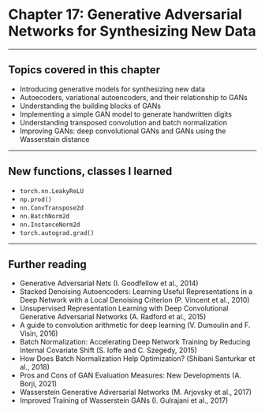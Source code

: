 # Chapter 17: Generative Adversarial Networks for Synthesizing New Data

---

## Topics covered in this chapter
- Introducing generative models for synthesizing new data
- Autoecoders, variational autoencoders, and their relationship to GANs
- Understanding the building blocks of GANs
- Implementing a simple GAN model to generate handwritten digits
- Understanding transposed convolution and batch normalization
- Improving GANs: deep convolutional GANs and GANs using the Wasserstain distance

---

## New functions, classes I learned
- `torch.nn.LeakyReLU`
- `np.prod()`
- `nn.ConvTranspose2d`
- `nn.BatchNorm2d`
- `nn.InstanceNorm2d`
- `torch.autograd.grad()`

---

## Further reading
- Generative Adversarial Nets (I. Goodfellow et al., 2014)
- Stacked Denoising Autoencoders: Learning Useful Representations in a Deep Network with a Local Denoising Criterion (P. Vincent et al., 2010)
- Unsupervised Representation Learning with Deep Convolutional Generative Adversarial Networks (A. Radford et al., 2015)
- A guide to convolution arithmetic for deep learning (V. Dumoulin and F. Visin, 2016)
- Batch Normalization: Accelerating Deep Network Training by Reducing Internal Covariate Shift (S. Ioffe and C. Szegedy, 2015)
- How Does Batch Normalization Help Optimization? (Shibani Santurkar et al., 2018)
- Pros and Cons of GAN Evaluation Measures: New Developments (A. Borji, 2021)
- Wasserstein Generative Adversarial Networks (M. Arjovsky et al., 2017)
- Improved Training of Wasserstein GANs (I. Gulrajani et al., 2017)